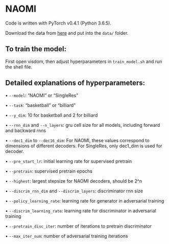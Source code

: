 # NAOMI

Code is written with PyTorch v0.4.1 (Python 3.6.5).

Download the data from [here](https://drive.google.com/open?id=17Ov4nwshLbn13w8qLuH8LNvzXzMTcjJt) and put into the `data/` folder.

## To train the model:

First open visdom, then adjust hyperparameters in `train_model.sh` and run the shell file.

## Detailed explanations of hyperparameters:

•	`--model`: “NAOMI” or “SingleRes”

•	`--task`: “basketball” or “billiard”

•	`--y_dim`: 10 for basketball and 2 for billiard

•	`--rnn_dim` and `--n_layers`: gru cell size for all models, including forward and backward rnns

•	`--dec1_dim` to `--dec16_dim`: For NAOMI, these values correspond to dimensions of different decoders. For SingleRes, only dec1_dim is used for decoder.

•	`--pre_start_lr`: initial learning rate for supervised pretrain

•	`--pretrain`: supervised pretrain epochs

•	`--highest`: largest stepsize for NAOMI decoders, should be 2^n

•	`--discrim_rnn_dim` and `--discrim_layers`: discriminator rnn size

•	`--policy_learning_rate`: learning rate for generator in adversarial training

•	`--discrim_learning_rate`: learning rate for discriminator in adversarial training

•	`--pretrain_disc_iter`: number of iterations to pretrain discriminator

•	`--max_iter_num`: number of adversarial training iterations

